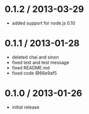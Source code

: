 # 0.1.2 / 2013-03-29

  - added support for node.js 0.10

# 0.1.1 / 2013-01-28

  - deleted chai and sinon
  - fixed test and test message
  - fixed README.md
  - fixed code @66e9af5

# 0.1.0 / 2013-01-26

  - initial release
